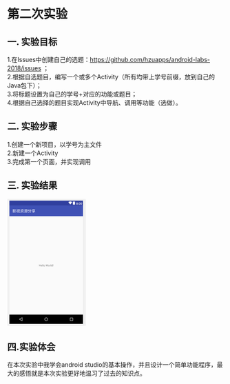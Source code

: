# 第二次实验  
## 一. 实验目标  
1.在Issues中创建自己的选题：https://github.com/hzuapps/android-labs-2018/issues ；  
2.根据自选题目，编写一个或多个Activity（所有均带上学号前缀，放到自己的Java包下）；    
3.将标题设置为自己的学号+对应的功能或题目；   
4.根据自己选择的题目实现Activity中导航、调用等功能（选做）。  

## 二. 实验步骤  
1.创建一个新项目，以学号为主文件   
2.新建一个Activity    
3.完成第一个页面，并实现调用 

## 三. 实验结果
![](https://github.com/dencyu/android-labs-2018/blob/master/com1614080901124/%E5%BD%B1%E8%A7%86%E5%BC%80%E5%8F%91.png)
## 四.实验体会
在本次实验中我学会android studio的基本操作，并且设计一个简单功能程序，最大的感悟就是本次实验更好地温习了过去的知识点。
